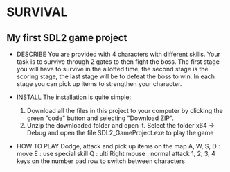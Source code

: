 # SURVIVAL
My first SDL2 game project 
-------------------------------------------------------------

+ DESCRIBE
You are provided with 4 characters with different skills. Your task is to survive through 2 gates to then fight the boss. The first stage you will have to survive in the allotted time, the second stage is the scoring stage, the last stage will be to defeat the boss to win. In each stage you can pick up items to strengthen your character.


+ INSTALL
   The installation is quite simple:
    1. Download all the files in this project to your computer by clicking the green "code" button and selecting "Download ZIP".
    2. Unzip the downloaded folder and open it. Select the folder x64 -> Debug and open the file SDL2_GameProject.exe to play the game


+ HOW TO PLAY
Dodge, attack and pick up items on the map
    A, W, S, D  : move
    E           : use special skill
    Q           : ulti
    Right mouse : normal attack
    1, 2, 3, 4 keys on the number pad row to switch between characters
